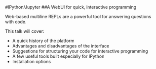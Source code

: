 #IPython/Jupyter
##A WebUI for quick, interactive programming

Web-based multiline REPLs are a powerful tool for answering questions with code.

This talk will cover:
- A quick history of the platform
- Advantages and disadvantages of the interface
- Suggestions for structuring your code for interactive programming
- A few useful tools built especially for IPython
- Installation options

